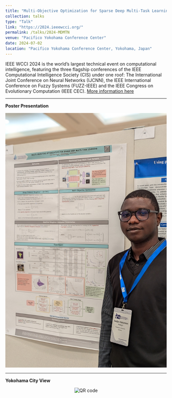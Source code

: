 ```yaml
---
title: "Multi-Objective Optimization for Sparse Deep Multi-Task Learning"
collection: talks
type: "Talk"
link: "https://2024.ieeewcci.org/"
permalink: /talks/2024-MDMTN
venue: "Pacifico Yokohama Conference Center"
date: 2024-07-02
location: "Pacifico Yokohama Conference Center, Yokohama, Japan"
---
```


IEEE WCCI 2024 is the world’s largest technical event on computational intelligence, featuring the three flagship conferences of the IEEE Computational Intelligence Society (CIS) under one roof: The International Joint Conference on Neural Networks (IJCNN), the IEEE International Conference on Fuzzy Systems (FUZZ-IEEE) and the IEEE Congress on Evolutionary Computation (IEEE CEC).
[More information here](https://2024.ieeewcci.org/)

___

**Poster Presentation**
<p align="center">
  <img src="/images/wcci2024_post.jpg" alt="QR code" width="700">
</p>

___

**Yokohama City View**
<p align="center">
  <img src="/images/wcci2024_yokohama_view.jpg" alt="QR code" width="700">
</p>
